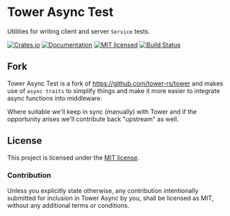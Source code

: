 # Tower Async Test

Utilities for writing client and server `Service` tests.

[![Crates.io][crates-badge]][crates-url]
[![Documentation][docs-badge]][docs-url]
[![MIT licensed][mit-badge]][mit-url]
[![Build Status][actions-badge]][actions-url]

[crates-badge]: https://img.shields.io/crates/v/tower-async-test.svg
[crates-url]: https://crates.io/crates/tower-async-test
[docs-badge]: https://docs.rs/tower-async-test/badge.svg
[docs-url]: https://docs.rs/tower-async-test
[mit-badge]: https://img.shields.io/badge/license-MIT-blue.svg
[mit-url]: LICENSE
[actions-badge]: https://github.com/plabayo/tower-async/workflows/CI/badge.svg
[actions-url]:https://github.com/plabayo/tower-async/actions?query=workflow%3ACI

## Fork

Tower Async Test is a fork of <https://github.com/tower-rs/tower>
and makes use of `async traits` to simplify things and make it more easier
to integrate async functions into middleware.

Where suitable we'll keep in sync (manually) with Tower and if the
opportunity arises we'll contribute back "upstream" as well.

## License

This project is licensed under the [MIT license](LICENSE).

### Contribution

Unless you explicitly state otherwise, any contribution intentionally submitted
for inclusion in Tower Async by you, shall be licensed as MIT, without any additional
terms or conditions.
